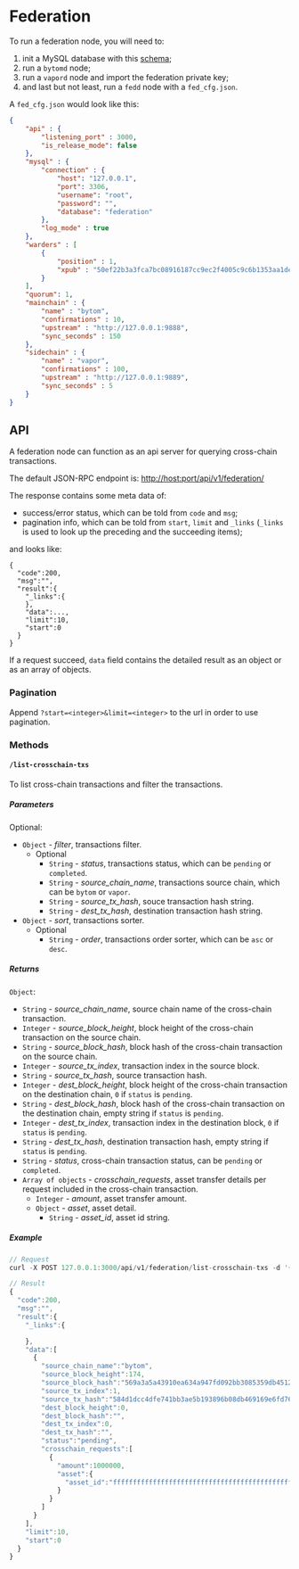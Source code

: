 # Federation

To run a federation node, you will need to:

1. init a MySQL database with this [schema](./federation.sql);
2. run a `bytomd` node;
3. run a `vapord` node and import the federation private key;
4. and last but not least, run a `fedd` node with a `fed_cfg.json`.

A `fed_cfg.json` would look like this:

```json
{
    "api" : {
        "listening_port" : 3000,
        "is_release_mode": false
    },
    "mysql" : {
        "connection" : {
            "host": "127.0.0.1",
            "port": 3306,
            "username": "root",
            "password": "",
            "database": "federation"
        },
        "log_mode" : true
    },
    "warders" : [
        {
            "position" : 1,
            "xpub" : "50ef22b3a3fca7bc08916187cc9ec2f4005c9c6b1353aa1decbd4be3f3bb0fbe1967589f0d9dec13a388c0412002d2c267bdf3b920864e1ddc50581be5604ce1"
        }
    ],
    "quorum": 1,
    "mainchain" : {
        "name" : "bytom",
        "confirmations" : 10,
        "upstream" : "http://127.0.0.1:9888",
        "sync_seconds" : 150
    },
    "sidechain" : {
        "name" : "vapor",
        "confirmations" : 100,
        "upstream" : "http://127.0.0.1:9889",
        "sync_seconds" : 5
    }
}
```
## API
A federation node can function as an api server for querying cross-chain transactions.

The default JSON-RPC endpoint is: [http://host:port/api/v1/federation/](http://host:port/api/v1/federation/)

The response contains some meta data of:

+ success/error status, which can be told from `code` and `msg`;
+ pagination info, which can be told from `start`, `limit` and `_links` (`_links` is used to look up the preceding and the succeeding items);

and looks like:
```
{
  "code":200,
  "msg":"",
  "result":{
    "_links":{
    },
    "data":...,
    "limit":10,
    "start":0
  }
}
```

If a request succeed, `data` field contains the detailed result as an object or as an array of objects.

### Pagination

Append `?start=<integer>&limit=<integer>` to the url in order to use pagination.

### Methods

#### `/list-crosschain-txs`

To list cross-chain transactions and filter the transactions.

##### Parameters

<!--  -->

Optional:

- `Object` - *filter*, transactions filter.
    + Optional
        * `String` - *status*, transactions status, which can be `pending` or `completed`.
        * `String` - *source_chain_name*, transactions source chain, which can be `bytom` or `vapor`.
        * `String` - *source_tx_hash*, souce transaction hash string.
        * `String` - *dest_tx_hash*, destination transaction hash string.
- `Object` - *sort*, transactions sorter.
    + Optional
        * `String` - *order*, transactions order sorter, which can be `asc` or `desc`.


##### Returns


`Object`:

- `String` - *source_chain_name*, source chain name of the cross-chain transaction.
- `Integer` - *source_block_height*, block height of the cross-chain transaction on the source chain.
- `String` - *source_block_hash*, block hash of the cross-chain transaction on the source chain.
- `Integer` - *source_tx_index*, transaction index in the source block.
- `String` - *source_tx_hash*, source transaction hash.
- `Integer` - *dest_block_height*, block height of the cross-chain transaction on the destination chain, `0` if `status` is `pending`.
- `String` - *dest_block_hash*, block hash of the cross-chain transaction on the destination chain, empty string if `status` is `pending`.
- `Integer` - *dest_tx_index*, transaction index in the destination block, `0` if `status` is `pending`.
- `String` - *dest_tx_hash*, destination transaction hash, empty string if `status` is `pending`.
- `String` - *status*, cross-chain transaction status, can be `pending` or `completed`.
- `Array of objects` - *crosschain_requests*, asset transfer details per request included in the cross-chain transaction.
    + `Integer` - *amount*, asset transfer amount.
    + `Object` - *asset*, asset detail.
        * `String` - *asset_id*, asset id string.

##### Example

```js
// Request
curl -X POST 127.0.0.1:3000/api/v1/federation/list-crosschain-txs -d '{}'

// Result
{
  "code":200,
  "msg":"",
  "result":{
    "_links":{

    },
    "data":[
      {
        "source_chain_name":"bytom",
        "source_block_height":174,
        "source_block_hash":"569a3a5a43910ea634a947fd092bb3085359db451235ae59c20daab4e4b0d274",
        "source_tx_index":1,
        "source_tx_hash":"584d1dcc4dfe741bb3ae5b193896b08db469169e6fd76098eac132af628a3183",
        "dest_block_height":0,
        "dest_block_hash":"",
        "dest_tx_index":0,
        "dest_tx_hash":"",
        "status":"pending",
        "crosschain_requests":[
          {
            "amount":1000000,
            "asset":{
              "asset_id":"ffffffffffffffffffffffffffffffffffffffffffffffffffffffffffffffff"
            }
          }
        ]
      }
    ],
    "limit":10,
    "start":0
  }
}
```
